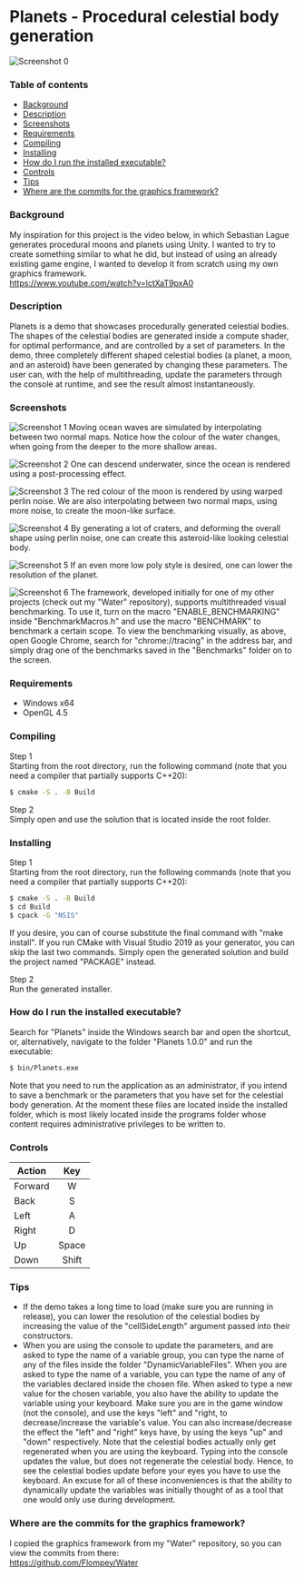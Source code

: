 # Planets - Procedural celestial body generation
![Screenshot 0](Screenshots/0.PNG)

### Table of contents ###

- [Background](#Background)
- [Description](#Description)
- [Screenshots](#Screenshots)
- [Requirements](#Requirements)
- [Compiling](#Compiling)
- [Installing](#Installing)
- [How do I run the installed executable?](#How-do-I-run-the-installed-executable)
- [Controls](#Controls)
- [Tips](#Tips)
- [Where are the commits for the graphics framework?](#Where-are-the-commits-for-the-graphics-framework)

### Background ###
My inspiration for this project is the video below, in which Sebastian Lague generates procedural moons and planets using Unity. I wanted to try to create something similar to what he did, but instead of using an already existing game engine, I wanted to develop it from scratch using my own graphics framework.  
https://www.youtube.com/watch?v=lctXaT9pxA0

### Description ###
Planets is a demo that showcases procedurally generated celestial bodies. The shapes of the celestial bodies are generated inside a compute shader, for optimal performance, and are controlled by a set of parameters. In the demo, three completely different shaped celestial bodies (a planet, a moon, and an asteroid) have 
been generated by changing these parameters. The user can, with the help of multithreading, update the parameters through the console at runtime, and see the
result almost instantaneously.

### Screenshots ###
![Screenshot 1](Screenshots/1.PNG)
Moving ocean waves are simulated by interpolating between two normal maps. Notice how the colour of the water changes, when going from the deeper to the more shallow areas.  

![Screenshot 2](Screenshots/2.PNG)
One can descend underwater, since the ocean is rendered using a post-processing effect.  

![Screenshot 3](Screenshots/3.PNG)
The red colour of the moon is rendered by using warped perlin noise. We are also interpolating between two normal maps, using more noise, to create the moon-like surface.  

![Screenshot 4](Screenshots/4.PNG)
By generating a lot of craters, and deforming the overall shape using perlin noise, one can create this asteroid-like looking celestial body.  

![Screenshot 5](Screenshots/5.PNG)
If an even more low poly style is desired, one can lower the resolution of the planet.   

![Screenshot 6](Screenshots/6.PNG)
The framework, developed initially for one of my other projects (check out my "Water" repository), supports multithreaded visual benchmarking. To use it, turn on the macro "ENABLE_BENCHMARKING" inside "BenchmarkMacros.h" and use the macro "BENCHMARK" to benchmark a certain scope. To view the benchmarking visually, as above, open Google Chrome, search for "chrome://tracing" in the address bar, and simply drag one of the benchmarks saved in the "Benchmarks" folder on to the screen.

### Requirements ###
- Windows x64
- OpenGL 4.5

### Compiling ###
Step 1  
Starting from the root directory, run the following command (note that you need a compiler that partially supports C++20):
```bash
$ cmake -S . -B Build
```  
Step 2  
Simply open and use the solution that is located inside the root folder.

### Installing ###
Step 1  
Starting from the root directory, run the following commands (note that you need a compiler that partially supports C++20):
```bash
$ cmake -S . -B Build
$ cd Build
$ cpack -G "NSIS"
```
If you desire, you can of course substitute the final command with "make install". If you run CMake with Visual Studio 2019 as your generator, you can skip the last two commands. Simply open the generated solution and build the project named "PACKAGE" instead.

Step 2  
Run the generated installer. 

### How do I run the installed executable? ###
Search for "Planets" inside the Windows search bar and open the shortcut, or, alternatively, navigate to the folder "Planets 1.0.0" and run the executable:
```bash
$ bin/Planets.exe
```
Note that you need to run the application as an administrator, if you intend to save a benchmark or the parameters that you have set for the celestial body generation. At the moment these files are located inside the installed folder, which is most likely located inside the programs folder whose content requires administrative privileges to be written to.

### Controls ###
| Action        | Key           |
| ------------- |:-------------:|
| Forward       | W             |
| Back          | S             |
| Left          | A             |
| Right         | D             |
| Up            | Space         |
| Down          | Shift         |

### Tips ###
- If the demo takes a long time to load (make sure you are running in release), you can lower the resolution of the celestial bodies by increasing the value of the "cellSideLength" argument passed into their constructors.
- When you are using the console to update the parameters, and are asked to type the name of a variable group, you can type the name of any of the files inside the folder "DynamicVariableFiles". When you are asked to type the name of a variable, you can type the name of any of the variables declared inside the chosen file. When asked to type a new value for the chosen variable, you also have the ability to update the variable using your keyboard. Make sure you are in the game window (not the console), and use the keys "left" and "right, to decrease/increase the variable's value. You can also increase/decrease the effect the "left" and "right" keys have, by using the keys "up" and "down" respectively. Note that the celestial bodies actually only get regenerated when you are using the keyboard. Typing into the console updates the value, but does not regenerate the celestial body. Hence, to see the celestial bodies update before your eyes you have to use the keyboard. An excuse for all of these inconveniences is that the ability to dynamically update the variables was initially thought of as a tool that one would only use during development.

### Where are the commits for the graphics framework? ###
I copied the graphics framework from my "Water" repository, so you can view the commits from there:  
https://github.com/Flompey/Water

